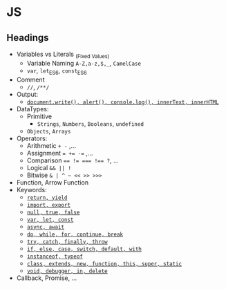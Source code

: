 # JS
## Headings
- Variables vs Literals <sub>(Fixed Values)</sub>
  - Variable Naming `A-Z,a-z,$,_`, `CamelCase`
  - `var`, `let`<sub>ES6</sub>, `const`<sub>ES6</sub>
- Comment
  - `//`, `/**/`
- Output:
  - [`document.write(), alert(), console.log(), innerText, innerHTML`]()
- DataTypes:
  - Primitive
    - `Strings`, `Numbers`, `Booleans`, `undefined`
  - `Objects`, `Arrays`
- Operators:
  - Arithmetic `+ -` ,...
  - Assignment `= += -=` ,...
  - Comparison `== != === !== ?`, ...
  - Logical `&& || !`
  - Bitwise `& | ^ ~ << >> >>>`
- Function, Arrow Function
- Keywords:
  - [`return, yield`](concepts/keywords/js-keywords.test.js)
  - [`import, export`]()
  - [`null, true, false`]()
  - [`var, let, const`]()
  - [`async, await`]()
  - [`do, while, for, continue, break`]()
  - [`try, catch, finally, throw`]()
  - [`if, else, case, switch, default, with`]()
  - [`instanceof, typeof`]()
  - [`class, extends, new, function, this, super, static`]()
  - [`void, debugger, in, delete`]()
- Callback, Promise, ...